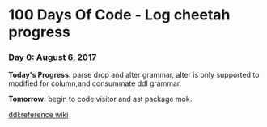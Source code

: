 # 100 Days Of Code - Log cheetah progress

### Day 0: August 6, 2017

**Today's Progress**: parse drop and alter grammar, alter is only supported to modified for column,and consummate ddl grammar.

**Tomorrow:** begin to code visitor and ast package mok.

[ddl:reference wiki](https://en.wikipedia.org/wiki/Data_definition_language#DROP_statement)

